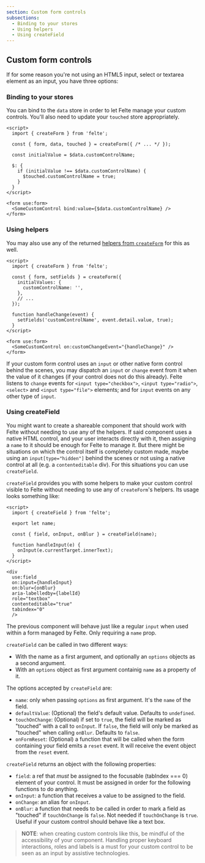 ```yaml
---
section: Custom form controls
subsections:
  - Binding to your stores
  - Using helpers
  - Using createField
---
```


## Custom form controls

If for some reason you're not using an HTML5 input, select or textarea element as an input, you have three options:

### Binding to your stores

You can bind to the `data` store in order to let Felte manage your custom controls. You'll also need to update your `touched` store appropriately.

```svelte
<script>
  import { createForm } from 'felte';

  const { form, data, touched } = createForm({ /* ... */ });

  const initialValue = $data.customControlName;

  $: {
    if (initialValue !== $data.customControlName) {
      $touched.customControlName = true;
    }
  }
</script>

<form use:form>
  <SomeCustomControl bind:value={$data.customControlName} />
</form>
```

### Using helpers

You may also use any of the returned [helpers from `createForm`](/docs/svelte/helper-functions) for this as well.

```svelte
<script>
  import { createForm } from 'felte';

  const { form, setFields } = createForm({
    initialValues: {
      customControlName: '',
    },
    // ...
  });

  function handleChange(event) {
    setFields('customControlName', event.detail.value, true);
  }
</script>

<form use:form>
  <SomeCustomControl on:customChangeEvent="{handleChange}" />
</form>
```

If your custom form control uses an `input` or other native form control behind the scenes, you may dispatch an `input` or `change` event from it when the value of it changes (if your control does not do this already). Felte listens to `change` events for `<input type="checkbox">`, `<input type="radio">`, `<select>` and `<input type="file">` elements; and for `input` events on any other type of `input`.

### Using createField

You might want to create a shareable component that should work with Felte without needing to use any of the helpers. If said component uses a native HTML control, and your user interacts directly with it, then assigning a `name` to it should be enough for Felte to manage it. But there might be situations on which the control itself is completely custom made, maybe using an `input[type="hidden"]` behind the scenes or not using a native control at all (e.g. a `contenteditable` div). For this situations you can use `createField`.

`createField` provides you with some helpers to make your custom control visible to Felte without needing to use any of `createForm`'s helpers. Its usage looks something like:

```svelte
<script>
  import { createField } from 'felte';

  export let name;

  const { field, onInput, onBlur } = createField(name);

  function handleInput(e) {
    onInput(e.currentTarget.innerText);
  }
</script>

<div
  use:field
  on:input={handleInput}
  on:blur={onBlur}
  aria-labelledby={labelId}
  role="textbox"
  contenteditable="true"
  tabindex="0"
  />
```

The previous component will behave just like a regular `input` when used within a form managed by Felte. Only requiring a `name` prop.

`createField` can be called in two different ways:

- With the name as a first argument, and optionally an `options` objects as a second argument.
- With an `options` object as first argument containig `name` as a property of it.

The options accepted by `createField` are:

- `name`: only when passing `options` as first argument. It's the `name` of the field.
- `defaultValue`: (Optional) the field's default value. Defaults to `undefined`.
- `touchOnChange`: (Optional) if set to `true`, the field will be marked as "touched" with a call to `onInput`. If `false`, the field will only be marked as "touched" when calling `onBlur`. Defaults to `false`.
- `onFormReset`: (Optional) a function that will be called when the form containing your field emits a `reset` event. It will receive the event object from the `reset` event.

`createField` returns an object with the following properties:

- `field`: a ref that _must_ be assigned to the focusable (tabIndex === 0) element of your control. It must be assigned in order for the following functions to do anything.
- `onInput`: a function that receives a value to be assigned to the field.
- `onChange`: an alias for `onInput`.
- `onBlur`: a function that needs to be called in order to mark a field as "touched" if `touchOnChange` is `false`. Not needed if `touchOnChange` is `true`. Useful if your custom control should behave like a text box.

> **NOTE**: when creating custom controls like this, be mindful of the accessibility of your component. Handling proper keyboard interactions, roles and labels is a must for your custom control to be seen as an input by assistive technologies.
